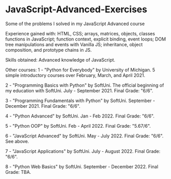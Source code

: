 # JavaScript-Advanced-Exercises
Some of the problems I solved in my JavaScript Advanced course


Experience gained with: HTML, CSS; arrays, matrices, objects, classes functions in JavaScript; function context, explicit binding, event loops; DOM tree manipulations and events with Vanilla JS; inheritance, object composition, and prototype chains in JS.

Skills obtained: Advanced knowledge of JavaScript.

Other courses: 1 - "Python for Everybody" by University of Michigan. 5 simple introductory courses over February, March, and April 2021.

2 - "Programming Basics with Python" by SoftUni. The official beginning of my education with SoftUni. July - September 2021. Final Grade: "6/6".

3 - "Programming Fundamentals with Python" by SoftUni. September - December 2021. Final Grade: "6/6".

4 - "Python Advanced" by SoftUni. Jan - Feb 2022. Final Grade: "6/6".

5 - "Python OOP" by SoftUni. Feb - April 2022. Final Grade: "5.67/6".

6 - "JavaScript Advanced" by SoftUni. May - July 2022. Final Grade: "6/6". See above.

7 - "JavaScript Applications" by SoftUni. July - August 2022. Final Grade: "6/6". 

8 - "Python Web Basics" by SoftUni. September - December 2022. Final Grade: TBA.
